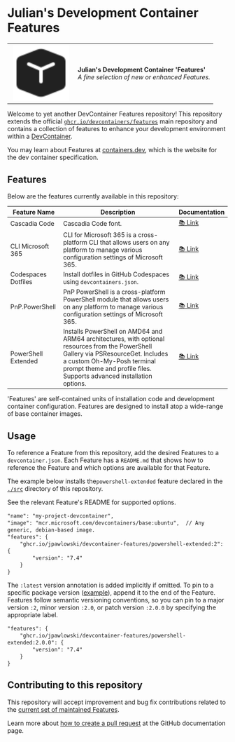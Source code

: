 # Julian's Development Container Features

<table style="width: 100%; border-style: none;"><tr>
    <td style="width: 140px; text-align: center;"><a href="https://github.com/devcontainers"><img width="128px" src="https://raw.githubusercontent.com/microsoft/fluentui-system-icons/78c9587b995299d5bfc007a0077773556ecb0994/assets/Cube/SVG/ic_fluent_cube_32_filled.svg" alt="devcontainers organization logo"/></a></td>
    <td>
        <strong>Julian's Development Container 'Features'</strong><br />
        <i>A fine selection of new or enhanced Features.</i>
    </td>
</tr></table>

Welcome to yet another DevContainer Features repository! This repository extends the official [`ghcr.io/devcontainers/features`](https://github.com/orgs/devcontainers/packages?repo_name=features)
main repository and contains a collection of features to enhance your development environment within a [DevContainer](https://containers.dev/).

You may learn about Features at [containers.dev](https://containers.dev/implementors/features/), which is the website for
the dev container specification.

## Features

Below are the features currently available in this repository:

| Feature Name        | Description                                                                                                                                                                                                                                | Documentation                        |
| ------------------- | ------------------------------------------------------------------------------------------------------------------------------------------------------------------------------------------------------------------------------------------ | :----------------------------------- |
| Cascadia Code       | Cascadia Code font.                                                                                                                                                                                                                        | [📚 Link](./src/cascadia-code/)       |
| CLI Microsoft 365   | CLI for Microsoft 365 is a cross-platform CLI that allows users on any platform to manage various configuration settings of Microsoft 365.                                                                                                 | [📚 Link](./src/cli-microsoft365/)    |
| Codespaces Dotfiles | Install dotfiles in GitHub Codespaces using `devcontainers.json`.                                                                                                                                                                          | [📚 Link](./src/codespaces-dotfiles/)  |
| PnP.PowerShell      | PnP PowerShell is a cross-platform PowerShell module that allows users on any platform to manage various configuration settings of Microsoft 365.                                                                                          | [📚 Link](./src/pnp.powershell/)      |
| PowerShell Extended | Installs PowerShell on AMD64 and ARM64 architectures, with optional resources from the PowerShell Gallery via PSResourceGet. Includes a custom Oh-My-Posh terminal prompt theme and profile files. Supports advanced installation options. | [📚 Link](./src/powershell-extended/) |

'Features' are self-contained units of installation code and development container configuration. Features are designed
to install atop a wide-range of base container images.

## Usage

To reference a Feature from this repository, add the desired Features to a `devcontainer.json`. Each Feature has a `README.md`
that shows how to reference the Feature and which options are available for that Feature.

The example below installs the`powershell-extended` feature declared in the [`./src`](./src) directory of this
repository.

See the relevant Feature's README for supported options.

```jsonc
"name": "my-project-devcontainer",
"image": "mcr.microsoft.com/devcontainers/base:ubuntu",  // Any generic, debian-based image.
"features": {
    "ghcr.io/jpawlowski/devcontainer-features/powershell-extended:2": {
        "version": "7.4"
    }
}
```

The `:latest` version annotation is added implicitly if omitted. To pin to a specific package version
([example](https://github.com/jpawlowski/devcontainer-features/pkgs/container/features/powershell-extended/versions)), append
it to the end of the Feature. Features follow semantic versioning conventions, so you can pin to a major version `:2`, minor
version `:2.0`, or patch version `:2.0.0` by specifying the appropriate label.

```jsonc
"features": {
    "ghcr.io/jpawlowski/devcontainer-features/powershell-extended:2.0.0": {
        "version": "7.4"
    }
}
```

## Contributing to this repository

This repository will accept improvement and bug fix contributions related to the
[current set of maintained Features](./src).

Learn more about [how to create a pull request](https://docs.github.com/en/pull-requests/collaborating-with-pull-requests/proposing-changes-to-your-work-with-pull-requests/creating-a-pull-request)
at the GitHub documentation page.
